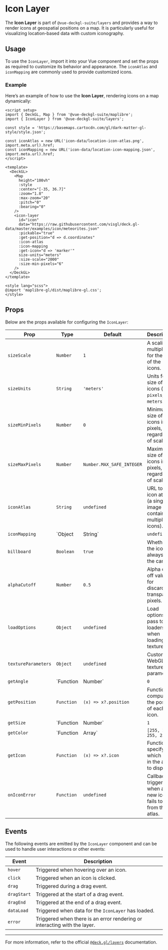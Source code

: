 <script setup>
import { DeckGL, Map } from '@vue-deckgl-suite/maplibre';
import { IconLayer } from '@vue-deckgl-suite/layers';
import 'maplibre-gl/dist/maplibre-gl.css';

const style = 'https://basemaps.cartocdn.com/gl/dark-matter-gl-style/style.json';

const iconAtlas = new URL('icon-data/location-icon-atlas.png', import.meta.url).href;
const iconMapping = new URL('icon-data/location-icon-mapping.json', import.meta.url).href;
</script>

# Icon Layer

The **Icon Layer** is part of `@vue-deckgl-suite/layers` and provides a way to render icons at geospatial positions on a map. It is particularly useful for visualizing location-based data with custom iconography.

<ClientOnly>
<DeckGL>
    <Map
      height="400px"
      :style
      :center="[-35, 36.7]"
      :zoom="1.8"
      :max-zoom="20"
      :pitch="0"
      :bearing="0"
    />
    <icon-layer
      id="icon"
      data="https://raw.githubusercontent.com/visgl/deck.gl-data/master/examples/icon/meteorites.json"
      :pickable="true"
      :get-position="d => d.coordinates"
      :icon-atlas
      :icon-mapping
      :get-icon="d => 'marker'"
      size-units="meters"
      :size-scale="2000"
      :size-min-pixels="6"
    />
  </DeckGL>
</ClientOnly>

## Usage

To use the `IconLayer`, import it into your Vue component and set the props as required to customize its behavior and appearance. The `iconAtlas` and `iconMapping` are commonly used to provide customized icons.

### Example

Here’s an example of how to use the **Icon Layer**, rendering icons on a map dynamically:

```vue
<script setup>
import { DeckGL, Map } from '@vue-deckgl-suite/maplibre';
import { IconLayer } from '@vue-deckgl-suite/layers';

const style = 'https://basemaps.cartocdn.com/gl/dark-matter-gl-style/style.json';

const iconAtlas = new URL('icon-data/location-icon-atlas.png', import.meta.url).href;
const iconMapping = new URL('icon-data/location-icon-mapping.json', import.meta.url).href;
</script>

<template>
  <DeckGL>
    <Map
      height="100vh"
      :style
      :center="[-35, 36.7]"
      :zoom="1.8"
      :max-zoom="20"
      :pitch="0"
      :bearing="0"
    />
    <icon-layer
      id="icon"
      data="https://raw.githubusercontent.com/visgl/deck.gl-data/master/examples/icon/meteorites.json"
      :pickable="true"
      :get-position="d => d.coordinates"
      :icon-atlas
      :icon-mapping
      :get-icon="d => 'marker'"
      size-units="meters"
      :size-scale="2000"
      :size-min-pixels="6"
    />
  </DeckGL>
</template>

<style lang="scss">
@import 'maplibre-gl/dist/maplibre-gl.css';
</style>
```

## Props

Below are the props available for configuring the `IconLayer`:

| Prop                  | Type                  | Default                       | Description                                                                                                  |
|-----------------------|-----------------------|-------------------------------|--------------------------------------------------------------------------------------------------------------|
| `sizeScale`           | `Number`             | `1`                           | A scaling multiplier for the size of the icons.                                                             |
| `sizeUnits`           | `String`             | `'meters'`                    | Units for size of the icons (e.g., `pixels`, `meters`).                                                     |
| `sizeMinPixels`       | `Number`             | `0`                           | Minimum size of icons in pixels, regardless of scale.                                                       |
| `sizeMaxPixels`       | `Number`             | `Number.MAX_SAFE_INTEGER`     | Maximum size of icons in pixels, regardless of scale.                                                       |
| `iconAtlas`           | `String`             | `undefined`                   | URL to the icon atlas (a single image containing multiple icons).                                            |
| `iconMapping`         | `Object | String`    | `undefined`                   | A mapping of icon identifiers to the regions of the atlas containing those icons.                           |
| `billboard`           | `Boolean`            | `true`                        | Whether the icons always face the camera.                                                                   |
| `alphaCutoff`         | `Number`             | `0.5`                         | Alpha cut-off value for discarding transparent pixels.                                                      |
| `loadOptions`         | `Object`             | `undefined`                   | Load options to pass to loaders when loading textures.                                                      |
| `textureParameters`   | `Object`             | `undefined`                   | Custom WebGL texture parameters.                                                                            |
| `getAngle`            | `Function | Number`  | `0`                           | Function or value to compute the rotation angle of icons.                                                   |
| `getPosition`         | `Function`           | `(x) => x?.position`          | Function to compute the position of each icon.                                                              |
| `getSize`             | `Function | Number`  | `1`                           | Function or value to compute the size of the icons.                                                         |
| `getColor`            | `Function | Array`   | `[255, 255, 255, 255]`        | Function or value to compute the color of the icons.                                                        |
| `getIcon`             | `Function`           | `(x) => x?.icon`              | Function to specify which icon in the atlas to display.                                                     |
| `onIconError`         | `Function`           | `undefined`                   | Callback triggered when a new icon fails to load from the atlas.                                            |

## Events

The following events are emitted by the `IconLayer` component and can be used to handle user interactions or other events:

| Event         | Description                               |
|---------------|-------------------------------------------|
| `hover`       | Triggered when hovering over an icon.     |
| `click`       | Triggered when an icon is clicked.        |
| `drag`        | Triggered during a drag event.            |
| `dragStart`   | Triggered at the start of a drag event.   |
| `dragEnd`     | Triggered at the end of a drag event.     |
| `dataLoad`    | Triggered when data for the `IconLayer` has loaded. |
| `error`       | Triggered when there is an error rendering or interacting with the layer. |

---

For more information, refer to the official [`@deck.gl/layers`](https://deck.gl/docs/api-reference/layers/icon-layer) documentation.